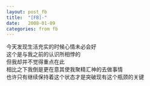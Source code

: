 ```yaml
---
layout: post_fb
title:  "[FB]-"
date:   2008-01-09
categories: from fb
---
```

今天发现生活充实的时候心情未必会好  
这个是与我之前的认识所相悖的  
但我却并不觉得重点在此  
相比之下我倒是更在意其使我聚精汇神的去做事情  
也许只有继续保持着这个状态才是突破现有这个瓶颈的关键  
  